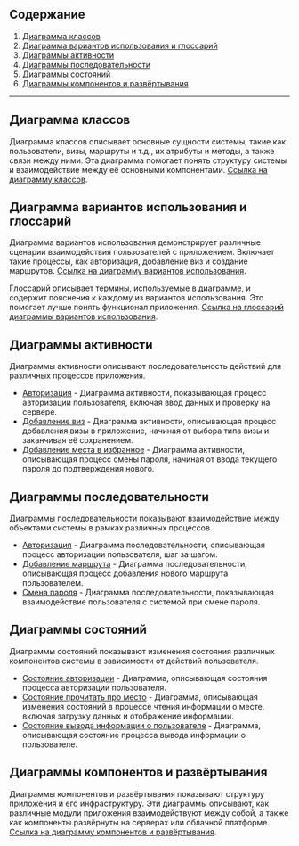 ## Содержание

1. [Диаграмма классов](#диаграмма-классов)
2. [Диаграмма вариантов использования и глоссарий](#диаграмма-вариантов-использования-и-глоссарий)
3. [Диаграммы активности](#диаграммы-активности)
4. [Диаграммы последовательности](#диаграммы-последовательности)
5. [Диаграммы состояний](#диаграммы-состояний)
6. [Диаграммы компонентов и развёртывания](#диаграммы-компонентов-и-развёртывания)

---

## Диаграмма классов

Диаграмма классов описывает основные сущности системы, такие как пользователи, визы, маршруты и т.д., их атрибуты и методы, а также связи между ними. Эта диаграмма помогает понять структуру системы и взаимодействие между её основными компонентами. [Ссылка на диаграмму классов](diagrams/class-diagram.png).

## Диаграмма вариантов использования и глоссарий

Диаграмма вариантов использования демонстрирует различные сценарии взаимодействия пользователей с приложением. Включает такие процессы, как авторизация, добавление виз и создание маршрутов. [Ссылка на диаграмму вариантов использования](diagrams/use-case.png).

Глоссарий описывает термины, используемые в диаграмме, и содержит пояснения к каждому из вариантов использования. Это помогает лучше понять функционал приложения. [Ссылка на глоссарий диаграммы вариантов использования](diagrams/glossary-use-case.md).

## Диаграммы активности

Диаграммы активности описывают последовательность действий для различных процессов приложения.

- [Авторизация](diagrams/active/authorization.png) - Диаграмма активности, показывающая процесс авторизации пользователя, включая ввод данных и проверку на сервере.
- [Добавление виз](diagrams/active/add-visa.png) - Диаграмма активности, описывающая процесс добавления визы в приложение, начиная от выбора типа визы и заканчивая её сохранением.
- [Добавление места в избранное](diagrams/active/add-place-to-favorite.png) - Диаграмма активности, описывающая процесс смены пароля, начиная от ввода текущего пароля до подтверждения нового.

## Диаграммы последовательности

Диаграммы последовательности показывают взаимодействие между объектами системы в рамках различных процессов.

- [Авторизация](diagrams/sequence/authorization.png) - Диаграмма последовательности, описывающая процесс авторизации пользователя, шаг за шагом.
- [Добавление маршрута](diagrams/sequence/create-track.png) - Диаграмма последовательности, описывающая процесс добавления нового маршрута пользователем.
- [Смена пароля](diagrams/sequence/change-password.png) - Диаграмма последовательности, показывающая взаимодействие пользователя с системой при смене пароля.

## Диаграммы состояний

Диаграммы состояний показывают изменения состояния различных компонентов системы в зависимости от действий пользователя.

- [Состояние авторизации](diagrams/state/authorization.png) - Диаграмма, описывающая состояния процесса авторизации пользователя.
- [Состояние прочитать про место](diagrams/state/read-about-place.png) - Диаграмма, описывающая изменения состояний в процессе чтения информации о месте, включая загрузку данных и отображение информации.
- [Состояние вывода информации о пользователе](diagrams/state/user-information.png) - Диаграмма, описывающая  состояние процесса вывода информации о пользователе.

## Диаграммы компонентов и развёртывания

Диаграммы компонентов и развёртывания показывают структуру приложения и его инфраструктуру. Эти диаграммы описывают, как различные модули приложения взаимодействуют между собой, а также как компоненты развёрнуты на серверах или облачной платформе. [Ссылка на диаграмму компонентов и развёртывания](diagrams/deployment.png).

